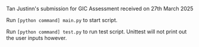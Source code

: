 Tan Justinn's submission for GIC Assessment received on 27th March 2025

Run `[python command] main.py` to start script.

Run `[python command] test.py` to run test script. Unittest will not print out the user inputs however.
